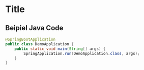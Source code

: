# Title

## Beipiel Java Code

```java
@SpringBootApplication
public class DemoApplication {
    public static void main(String[] args) {
        SpringApplication.run(DemoApplication.class, args);
    }
}
```